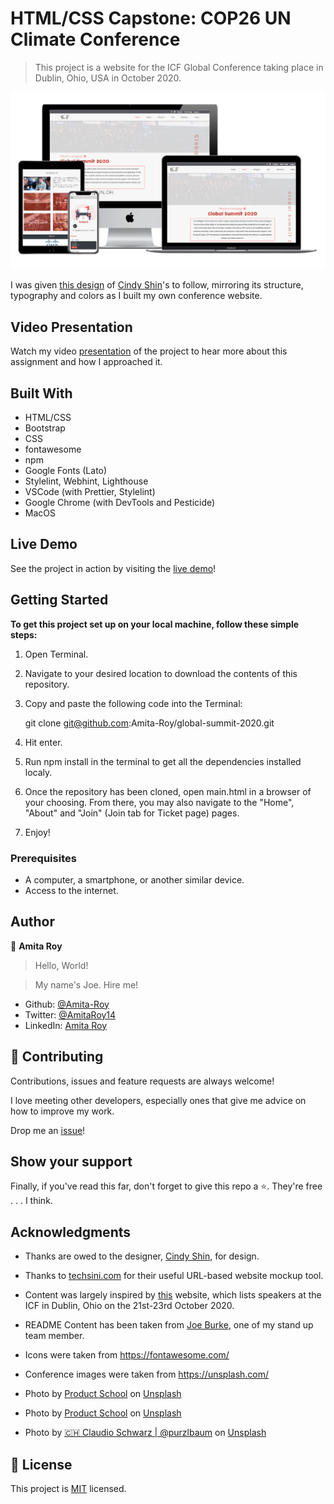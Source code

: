 # HTML/CSS Capstone: COP26 UN Climate Conference

> This project is a website for the ICF Global Conference taking place in Dublin, Ohio, USA in October 2020.

![screenshot](assets/images/Global-summit-2020.png)

I was given [this design](https://www.behance.net/gallery/29845175/CC-Global-Summit-2015) of [Cindy Shin](https://www.behance.net/gallery/29845175/CC-Global-Summit-2015)'s to follow, mirroring its structure, typography and colors as I built my own conference website.


## Video Presentation

Watch my video [presentation]() of the project to hear more about this assignment and how I approached it.

## Built With

- HTML/CSS
- Bootstrap
- CSS
- fontawesome
- npm
- Google Fonts (Lato)
- Stylelint, Webhint, Lighthouse
- VSCode (with Prettier, Stylelint)
- Google Chrome (with DevTools and Pesticide)
- MacOS

## Live Demo

See the project in action by visiting the [live demo](https://wonderful-lichterman-cecf3b.netlify.app)!

## Getting Started

**To get this project set up on your local machine, follow these simple steps:**

1. Open Terminal.

2. Navigate to your desired location to download the contents of this repository.

3. Copy and paste the following code into the Terminal:


    git clone git@github.com:Amita-Roy/global-summit-2020.git

4. Hit enter.

5. Run npm install in the terminal to get all the dependencies installed localy.

6. Once the repository has been cloned, open main.html in a browser of your choosing. From there, you may also navigate to the "Home", "About" and "Join" (Join tab for Ticket page) pages.

7. Enjoy!


### Prerequisites

- A computer, a smartphone, or another similar device.
- Access to the internet.

## Author

👤 **Amita Roy**

> Hello, World! 

> My name's Joe. Hire me!

- Github: [@Amita-Roy](https://github.com/Amita-Roy)
- Twitter: [@AmitaRoy14](https://twitter.com/AmitaRoy14)
- LinkedIn: [Amita Roy](https://www.linkedin.com/in/amita-roy-3b823b68/)

## 🤝 Contributing

Contributions, issues and feature requests are always welcome!

I love meeting other developers, especially ones that give me advice on how to improve my work.

Drop me an [issue](https://github.com/Amita-Roy/global-summit-2020/issues/new)!

## Show your support

Finally, if you've read this far, don't forget to give this repo a ⭐️. They're free . . . I think.

## Acknowledgments

- Thanks are owed to the designer, [Cindy Shin](https://www.behance.net/gallery/29845175/CC-Global-Summit-2015), for design.
- Thanks to [techsini.com](https://techsini.com/multi-mockup/) for their useful URL-based website mockup tool.

- Content was largely inspired by [this](https://www.intelligentcommunity.org/summit_2020_speakers) website, which lists speakers at the ICF in Dublin, Ohio on the 21st-23rd October 2020.

- README Content has been taken from [Joe Burke](https://github.com/Joseph-Burke), one of my stand up team member.

- Icons were taken from https://fontawesome.com/

- Conference images were taken from https://unsplash.com/

- <span>Photo by <a href="https://unsplash.com/@productschool?utm_source=unsplash&amp;utm_medium=referral&amp;utm_content=creditCopyText">Product School</a> on <a href="https://unsplash.com/s/photos/conference?utm_source=unsplash&amp;utm_medium=referral&amp;utm_content=creditCopyText">Unsplash</a></span>

- <span>Photo by <a href="https://unsplash.com/@productschool?utm_source=unsplash&amp;utm_medium=referral&amp;utm_content=creditCopyText">Product School</a> on <a href="https://unsplash.com/s/photos/conference?utm_source=unsplash&amp;utm_medium=referral&amp;utm_content=creditCopyText">Unsplash</a></span>

- <span>Photo by <a href="https://unsplash.com/@purzlbaum?utm_source=unsplash&amp;utm_medium=referral&amp;utm_content=creditCopyText">🇨🇭 Claudio Schwarz | @purzlbaum</a> on <a href="https://unsplash.com/s/photos/conference?utm_source=unsplash&amp;utm_medium=referral&amp;utm_content=creditCopyText">Unsplash</a></span>

## 📝 License

This project is [MIT](lic.url) licensed.